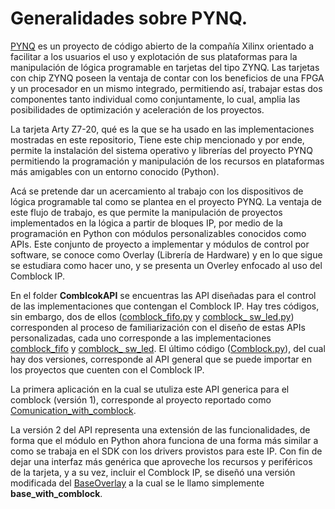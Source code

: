 
# Generalidades sobre PYNQ. 

[PYNQ](http://www.pynq.io/) es un proyecto de código abierto de la compañía Xilinx orientado a facilitar a los usuarios el uso y explotación de sus plataformas para la manipulación de lógica programable en tarjetas del tipo ZYNQ.  Las tarjetas con chip ZYNQ poseen la ventaja de contar con los beneficios de una FPGA y un procesador en un mismo integrado, permitiendo así, trabajar estas dos componentes tanto individual como conjuntamente, lo cual, amplia las posibilidades de optimización y aceleración de los proyectos. 

La tarjeta Arty Z7-20, qué es la que se ha usado en las implementaciones mostradas en este repositorio, Tiene este chip mencionado y por ende, permite la instalación del sistema operativo y librerías del proyecto PYNQ permitiendo la programación y manipulación de los recursos en plataformas más amigables con un entorno conocido (Python).

Acá se pretende dar un acercamiento al trabajo con los dispositivos de lógica programable tal como se plantea en el proyecto PYNQ. La ventaja de este flujo de trabajo, es que permite la manipulación de proyectos implementados en la lógica a partir de bloques IP, por medio de la programación en Python con módulos personalizables conocidos como APIs. Este conjunto de proyecto a implementar y módulos de control por software, se conoce como Overlay (Librería de Hardware) y en lo que sigue se estudiara como hacer uno, y se presenta un Overley enfocado al uso del Comblock IP. 

En el folder **ComblcokAPI** se encuentras las API diseñadas para el control de las implementaciones que contengan el Comblock IP. Hay tres códigos, sin embargo, dos de ellos ([comblock_fifo.py](https://github.com/DanielEstrada971102/Implementaciones_FPGA/tree/master/PYNQ/ComblockAPI/comblock_fifo.py) y [comblock_ sw_led.py](https://github.com/DanielEstrada971102/Implementaciones_FPGA/tree/master/PYNQ/ComblockAPI/comblock_fifo.py)) corresponden al proceso de familiarización con el diseño de estas APIs personalizadas, cada uno corresponde a las implementaciones [comblock_fifo](https://github.com/DanielEstrada971102/Implementaciones_FPGA/tree/master/PYNQ/comblock_fifo) y [comblock_ sw_led](https://github.com/DanielEstrada971102/Implementaciones_FPGA/tree/master/PYNQ/comblock_sw_led). El último código ([Comblock.py](https://github.com/DanielEstrada971102/Implementaciones_FPGA/tree/master/PYNQ/ComblockAPI/comblock.py)), del cual hay dos versiones, corresponde al API general que se puede importar en los proyectos que cuenten con el Comblock IP.

La primera aplicación en la cual se utuliza este API generica para el comblock (versión 1), corresponde al proyecto reportado como [Comunication_with_comblock](https://github.com/DanielEstrada971102/Implementaciones_FPGA/tree/master/Lab3_implementaciones/Comunication_with_comblock).

La versión 2 del API representa una extensión de las funcionalidades, de forma que el módulo en Python ahora funciona de una forma más similar a como se trabaja en el SDK con los drivers provistos para este IP. Con fin de dejar una interfaz más genérica que aproveche los recursos y periféricos de la tarjeta, y a su vez, incluir el Comblock IP, se diseñó una versión modificada del [BaseOverlay](https://pynq.readthedocs.io/en/v2.0/pynq_overlays/base_overlay.html) a la cual se le llamo simplemente **base_with_comblock**. 
